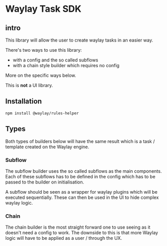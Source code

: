 # Waylay Task SDK

## intro

This library will allow the user to create waylay tasks in an easier way.

There's two ways to use this library:

* with a config and the so called subflows
* with a chain style builder which requires no config

More on the specific ways below.

This is **not** a UI library.

## Installation

```cli
npm install @waylay/rules-helper
```

## Types

Both types of builders below will have the same result which is a task / template created on the Waylay engine.

### Subflow

The subflow builder uses the so called subflows as the main components. Each of these subflows has to be defined in the config which has to be passed to the builder on initialisation.

A subflow should be seen as a wrapper for waylay plugins which will be executed sequentially. These can then be used in the UI to hide complex waylay logic.

### Chain

The chain builder is the most straight forward one to use seeing as it doesn't need a config to work. The downside to this is that more Waylay logic will have to be applied as a user / through the UX.